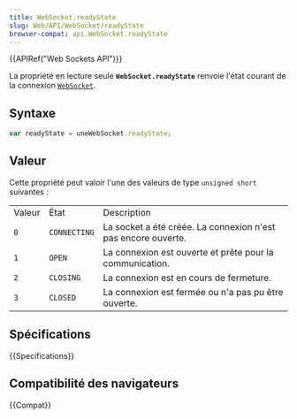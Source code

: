 ```yaml
---
title: WebSocket.readyState
slug: Web/API/WebSocket/readyState
browser-compat: api.WebSocket.readyState
---
```


{{APIRef("Web Sockets API")}}

La propriété en lecture seule **`WebSocket.readyState`** renvoie l'état courant de la connexion [`WebSocket`](/fr/docs/Web/API/WebSocket).

## Syntaxe

```js
var readyState = uneWebSocket.readyState;
```

## Valeur

Cette propriété peut valoir l'une des valeurs de type `unsigned short` suivantes :

<table class="standard-table">
  <tbody>
    <tr>
      <td class="header">Valeur</td>
      <td class="header">État</td>
      <td class="header">Description</td>
    </tr>
    <tr>
      <td><code>0</code></td>
      <td><code>CONNECTING</code></td>
      <td>La socket a été créée. La connexion n'est pas encore ouverte.</td>
    </tr>
    <tr>
      <td><code>1</code></td>
      <td><code>OPEN</code></td>
      <td>La connexion est ouverte et prête pour la communication.</td>
    </tr>
    <tr>
      <td><code>2</code></td>
      <td><code>CLOSING</code></td>
      <td>La connexion est en cours de fermeture.</td>
    </tr>
    <tr>
      <td><code>3</code></td>
      <td><code>CLOSED</code></td>
      <td>La connexion est fermée ou n'a pas pu être ouverte.</td>
    </tr>
  </tbody>
</table>

## Spécifications

{{Specifications}}

## Compatibilité des navigateurs

{{Compat}}
